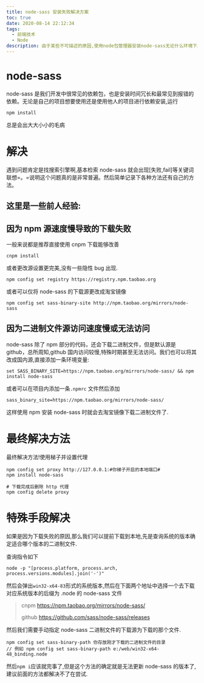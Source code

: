 ```yaml
---
title: node-sass 安装失败解决方案
toc: true
date: 2020-08-14 22:12:34
tags:
  - 前端技术
  - Node
description: 由于某些不可描述的原因,使用node包管理器安装node-sass无论什么环境下总是会出现下载安装失败...
---
```


# node-sass

node-sass 是我们开发中很常见的依赖包，也是安装时间冗长和最常见到报错的依赖。无论是自己的项目想要使用还是使用他人的项目进行依赖安装,运行

```shell
npm install
```

总是会出大大小小的毛病

# 解决

遇到问题肯定是找搜索引擎啊,基本检索 node-sass 就会出现[失败,fail]等关键词联想=。=说明这个问题真的是非常普遍。然后简单记录下各种方法还有自己的方法。

## 这里是一些前人经验:

## 因为 npm 源速度慢导致的下载失败

一般来说都是推荐直接使用 cnpm 下载能够改善

```shell
cnpm install
```

或者更改源设置更完美,没有一些隐性 bug 出现.

```shell
npm config set registry https://registry.npm.taobao.org
```

或者可以仅将 node-sass 的下载源更改成淘宝镜像

```shell
npm config set sass-binary-site http://npm.taobao.org/mirrors/node-sass
```

## 因为二进制文件源访问速度慢或无法访问

node-sass 除了 npm 部分的代码，还会下载二进制文件，但是默认源是 github，总所周知,github 国内访问较慢,特殊时期甚至无法访问。我们也可以将其改成国内源,直接添加一条环境变量:

```shell
set SASS_BINARY_SITE=https://npm.taobao.org/mirrors/node-sass/ && npm install node-sass
```

或者可以在项目内添加一条<code>.npmrc</code> 文件然后添加

```
sass_binary_site=https://npm.taobao.org/mirrors/node-sass/
```

这样使用 npm 安装 node-sass 时就会去淘宝镜像下载二进制文件了.

# 最终解决方法

最终解决方法!使用梯子并设置代理

```shell
npm config set proxy http://127.0.0.1:#你梯子开启的本地端口#
npm install node-sass

# 下载完成后删除 http 代理
npm config delete proxy
```

# 特殊手段解决

如果是因为下载失败的原因,那么我们可以提前下载到本地,先是查询系统的版本确定适合哪个版本的二进制文件.

查询指令如下

```shell
node -p "[process.platform, process.arch, process.versions.modules].join('-')"
```

然后会弹出<code>win32-x64-83</code>形式的系统版本,然后在下面两个地址中选择一个去下载对应系统版本的后缀为 .node 的 node-sass 文件

> cnpm https://npm.taobao.org/mirrors/node-sass/
>
> github https://github.com/sass/node-sass/releases

然后我们需要手动指定 node-sass 二进制文件的下载源为下载的那个文件.

```shell
npm config set sass-binary-path 你存放刚才下载的二进制文件的目录
// 例如 npm config set sass-binary-path e:/web/win32-x64-48_binding.node
```

然后<code>npm i</code>应该就完事了,但是这个方法的确定就是无法更新 node-sass 的版本了,建议前面的方法都解决不了在尝试.
